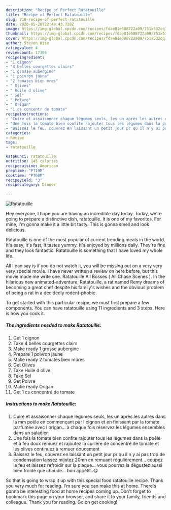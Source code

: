 ```yaml
---
description: "Recipe of Perfect Ratatouille"
title: "Recipe of Perfect Ratatouille"
slug: 718-recipe-of-perfect-ratatouille
date: 2020-05-28T22:49:43.728Z
image: https://img-global.cpcdn.com/recipes/fdae81e588722a09/751x532cq70/ratatouille-photo-principale-de-la-recette.jpg
thumbnail: https://img-global.cpcdn.com/recipes/fdae81e588722a09/751x532cq70/ratatouille-photo-principale-de-la-recette.jpg
cover: https://img-global.cpcdn.com/recipes/fdae81e588722a09/751x532cq70/ratatouille-photo-principale-de-la-recette.jpg
author: Steven Wise
ratingvalue: 4
reviewcount: 17306
recipeingredient:
- "1 oignon"
- "4 belles courgettes clairs"
- "1 grosse aubergine"
- "1 poivron jaune"
- "2 tomates bien mres"
- " Olives"
- " Huile d olive"
- " Sel"
- " Poivre"
- " Origan"
- "1 cs concentr de tomate"
recipeinstructions:
- "Cuire et assaisonner chaque légumes seuls, les un après les autres dans la mm poêle en commençant par l oignon et en finissant par la tomate parfumée avec l origan... à chaque fois réservez les légumes ensembles dans un saladier"
- "Une fois la tomate bien confite rajouter tous les légumes dans la poêle et à feu doux remuez et rajoutez la cuillère de concentré de tomate et les olives continuez à remuer doucement"
- "Baissez le feu, couvrez en laissant un petit jour pr qu il n y ai pas trop de condensation laissez mijotez 20mn en remuant régulièrement... coupez le feu et laissez refroidir sur la plaque... vous pourrez la dégustez aussi bien froide que chaude... bon appétit..😋"
categories:
- Recipe
tags:
- ratatouille

katakunci: ratatouille 
nutrition: 145 calories
recipecuisine: American
preptime: "PT19M"
cooktime: "PT60M"
recipeyield: "3"
recipecategory: Dinner

---
```



![Ratatouille](https://img-global.cpcdn.com/recipes/fdae81e588722a09/751x532cq70/ratatouille-photo-principale-de-la-recette.jpg)

Hey everyone, I hope you are having an incredible day today. Today, we're going to prepare a distinctive dish, ratatouille. It is one of my favorites. For mine, I'm gonna make it a little bit tasty. This is gonna smell and look delicious.

Ratatouille is one of the most popular of current trending meals in the world. It's easy, it's fast, it tastes yummy. It's enjoyed by millions daily. They're fine and they look fantastic. Ratatouille is something that I have loved my whole life.

All I can say is if you do not watch it, you will be missing out on a very very very special movie. I have never written a review on here before, but this movie made me write one. Ratatouille All Bosses ( All Chase Scenes ). In the hilarious new animated-adventure, Ratatouille, a rat named Remy dreams of becoming a great chef despite his family&#39;s wishes and the obvious problem of being a rat in a decidedly rodent-phobic.


To get started with this particular recipe, we must first prepare a few components. You can have ratatouille using 11 ingredients and 3 steps. Here is how you cook it.

<!--inarticleads1-->

##### The ingredients needed to make Ratatouille:

1. Get 1 oignon
1. Take 4 belles courgettes clairs
1. Make ready 1 grosse aubergine
1. Prepare 1 poivron jaune
1. Make ready 2 tomates bien mûres
1. Get  Olives
1. Take  Huile d olive
1. Take  Sel
1. Get  Poivre
1. Make ready  Origan
1. Get 1 cs concentré de tomate




<!--inarticleads2-->

##### Instructions to make Ratatouille:

1. Cuire et assaisonner chaque légumes seuls, les un après les autres dans la mm poêle en commençant par l oignon et en finissant par la tomate parfumée avec l origan... à chaque fois réservez les légumes ensembles dans un saladier
1. Une fois la tomate bien confite rajouter tous les légumes dans la poêle et à feu doux remuez et rajoutez la cuillère de concentré de tomate et les olives continuez à remuer doucement
1. Baissez le feu, couvrez en laissant un petit jour pr qu il n y ai pas trop de condensation laissez mijotez 20mn en remuant régulièrement... coupez le feu et laissez refroidir sur la plaque... vous pourrez la dégustez aussi bien froide que chaude... bon appétit..😋




So that is going to wrap it up with this special food ratatouille recipe. Thank you very much for reading. I'm sure you can make this at home. There's gonna be interesting food at home recipes coming up. Don't forget to bookmark this page on your browser, and share it to your family, friends and colleague. Thank you for reading. Go on get cooking!
